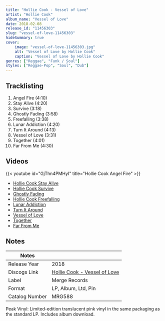 ```yaml
---
title: "Hollie Cook - Vessel of Love"
artist: "Hollie Cook"
album_name: "Vessel of Love"
date: 2018-02-08
release_id: "11456303"
slug: "vessel-of-love-11456303"
hideSummary: true
cover:
    image: "vessel-of-love-11456303.jpg"
    alt: "Vessel of Love by Hollie Cook"
    caption: "Vessel of Love by Hollie Cook"
genres: ["Reggae", "Funk / Soul"]
styles: ["Reggae-Pop", "Soul", "Dub"]
---
```


## Tracklisting
1. Angel Fire (4:10)
2. Stay Alive (4:20)
3. Survive (3:18)
4. Ghostly Fading (3:58)
5. Freefalling (3:38)
6. Lunar Addiction (4:20)
7. Turn It Around (4:13)
8. Vessel of Love (3:31)
9. Together (4:01)
10. Far From Me (4:30)

## Videos
{{< youtube id="GjThn4PMHyI" title="Hollie Cook Angel Fire" >}}
- [Hollie Cook Stay Alive](https://www.youtube.com/watch?v=N1--GrdPQWc)
- [Hollie Cook Survive](https://www.youtube.com/watch?v=-Lr1T_6gd_w)
- [Ghostly Fading](https://www.youtube.com/watch?v=RgpWSENFGhk)
- [Hollie Cook Freefalling](https://www.youtube.com/watch?v=KoVZOvdkst8)
- [Lunar Addiction](https://www.youtube.com/watch?v=c88OyiFLjVQ)
- [Turn It Around](https://www.youtube.com/watch?v=KK4gRqiMcao)
- [Vessel of Love](https://www.youtube.com/watch?v=CI4e9Z3eCb0)
- [Together](https://www.youtube.com/watch?v=JOXjfBI_FWI)
- [Far From Me](https://www.youtube.com/watch?v=z9RkK7APJ2U)


## Notes

| Notes          |             |
| ---------------| ----------- |
| Release Year   | 2018 |
| Discogs Link   | [Hollie Cook - Vessel of Love](https://www.discogs.com/release/11456303-Hollie-Cook-Vessel-of-Love) |
| Label          | Merge Records |
| Format         | LP, Album, Ltd, Pin |
| Catalog Number | MRG588 |

Peak Vinyl: Limited-edition translucent pink vinyl in the same packaging as the standard LP. Includes album download.

